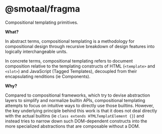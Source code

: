 ﻿# @smotaal/fragma

Compositional templating primitives.

**What?**

In abstract terms, compositional templating is a methodology for compositional design through recursive breakdown of design features into logically interchangeable units.

In concrete terms, compositional templating refers to document composition relative to the templating constructs of HTML (`<template>` and `<slot>`) and JavaScript (Tagged Templates), decoupled from their encapsulating renditions (ie Components).



**Why?**

Compared to compositional frameworks, which try to devise abstraction layers to simplify and normalize builtin APIs, compositional templating attempts to focus on intuitive ways to directly use those builtins. However, the key underlying principle behind this work is that it does not deal directly with the actual builtins (ie `class extends HTMLTemplatElement {}`) and instead tries to narrow down such DOM-dependent constructs into the more specialized abstractions that are composable without a DOM.
